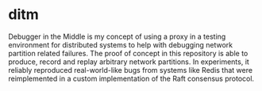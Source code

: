 # ditm
Debugger in the Middle is my concept of using a proxy in a testing environment for distributed systems to help with debugging network partition related failures. The proof of concept in this repository is able to produce, record and replay arbitrary network partitions. In experiments, it reliably reproduced real-world-like bugs from systems like Redis that were reimplemented in a custom implementation of the Raft consensus protocol.
